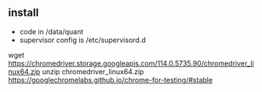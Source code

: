 
## install
* code in /data/quant
* supervisor config is /etc/supervisord.d

>>>
wget https://chromedriver.storage.googleapis.com/114.0.5735.90/chromedriver_linux64.zip
unzip chromedriver_linux64.zip
https://googlechromelabs.github.io/chrome-for-testing/#stable
>>>